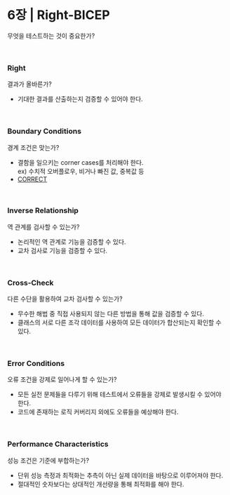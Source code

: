 # 6장 | Right-BICEP
무엇을 테스트하는 것이 중요한가?

<br>

### Right
결과가 올바른가?

- 기대한 결과를 산출하는지 검증할 수 있어야 한다.

<br>

### Boundary Conditions
경계 조건은 맞는가?

- 결함을 일으키는 corner cases를 처리해야 한다.<br>
ex) 수치적 오버플로우, 비거나 빠진 값, 중복값 등
- [CORRECT](https://github.com/jiwoo-kimm/tech-book/tree/master/pragmatic-unit-testing-in-java-with-junit/ch-07/summary.md)

<br>

### Inverse Relationship
역 관계를 검사할 수 있는가?

- 논리적인 역 관계로 기능을 검증할 수 있다.
- 교차 검사로 기능을 검증할 수 있다.

<br>

### Cross-Check
다른 수단을 활용하여 교차 검사할 수 있는가?

- 무수한 해법 중 직접 사용되지 않는 다른 방법을 통해 값을 검증할 수 있다.
- 클래스의 서로 다른 조각 데이터를 사용하여 모든 데이터가 합산되는지 확인할 수 있다.

<br>

### Error Conditions
오류 조건을 강제로 일어나게 할 수 있는가?

- 모든 실전 문제들을 다루기 위해 테스트에서 오류들을 강제로 발생시킬 수 있어야 한다.
- 코드에 존재하는 로직 커버리지 외에도 오류들을 예상해야 한다.

<br>
  
### Performance Characteristics
성능 조건은 기준에 부합하는가?

- 단위 성능 측정과 최적화는 추측이 아닌 실제 데이터을 바탕으로 이루어져야 한다.
- 절대적인 숫자보다는 상대적인 개선량을 통해 최적화를 해야 한다.
